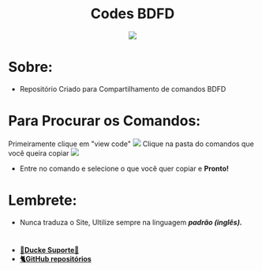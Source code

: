 <div align="center">
<h1> Codes BDFD</h1>
<a href="https://discord.gg/twc8uw8v9M">
<img src="https://cdn.discordapp.com/attachments/767164897187987497/780105999574892584/Screenshot_2020-11-22-13-15-49-787_com.discord-1.jpg">
</a>
</div>

# Sobre: 
* Repositório Criado para Compartilhamento de comandos BDFD
# Para Procurar os Comandos:
Primeiramente clique em "view code"
<img src="https://cdn.discordapp.com/attachments/769261049219776563/780158771569360906/Polish_20201122_164339623.png">
Clique na pasta do comandos que você queira copiar
<img src="https://cdn.discordapp.com/attachments/769261049219776563/780158771799785492/Polish_20201122_165004934.png">
* Entre no comando e selecione o que você quer copiar e <b> Pronto! </b>

# Lembrete:
* Nunca traduza o Site, Ultilize sempre na linguagem <i> <b> padrão (inglês). </b> </i>
#
* **[👑Ducke Suporte👑](https://discord.gg/twc8uw8v9M)**
* **[🐈GitHub repositórios](https://github.com/AshunTanaka/Carmona)** 
